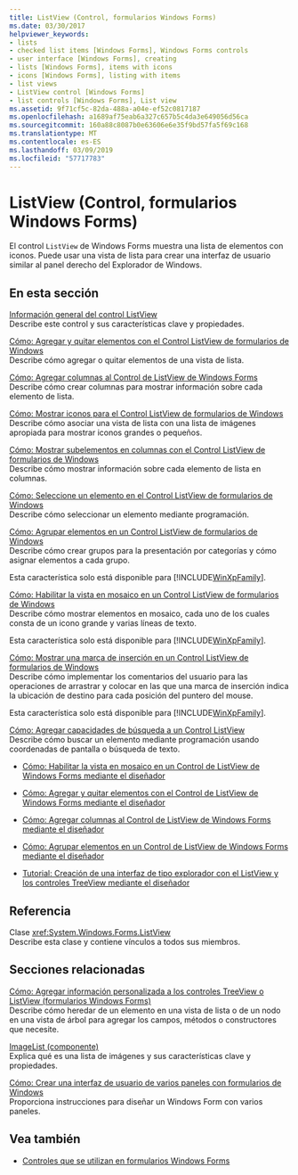 ```yaml
---
title: ListView (Control, formularios Windows Forms)
ms.date: 03/30/2017
helpviewer_keywords:
- lists
- checked list items [Windows Forms], Windows Forms controls
- user interface [Windows Forms], creating
- lists [Windows Forms], items with icons
- icons [Windows Forms], listing with items
- list views
- ListView control [Windows Forms]
- list controls [Windows Forms], List view
ms.assetid: 9f71cf5c-82da-488a-a04e-ef52c0817187
ms.openlocfilehash: a1689af75eab6a327c657b5c4da3e649056d56ca
ms.sourcegitcommit: 160a88c8087b0e63606e6e35f9bd57fa5f69c168
ms.translationtype: MT
ms.contentlocale: es-ES
ms.lasthandoff: 03/09/2019
ms.locfileid: "57717783"
---
```

# <a name="listview-control-windows-forms"></a>ListView (Control, formularios Windows Forms)
El control `ListView` de Windows Forms muestra una lista de elementos con iconos. Puede usar una vista de lista para crear una interfaz de usuario similar al panel derecho del Explorador de Windows.  
  
## <a name="in-this-section"></a>En esta sección  
 [Información general del control ListView](listview-control-overview-windows-forms.md)  
 Describe este control y sus características clave y propiedades.  
  
 [Cómo: Agregar y quitar elementos con el Control ListView de formularios de Windows](how-to-add-and-remove-items-with-the-windows-forms-listview-control.md)  
 Describe cómo agregar o quitar elementos de una vista de lista.  
  
 [Cómo: Agregar columnas al Control de ListView de Windows Forms](how-to-add-columns-to-the-windows-forms-listview-control.md)  
 Describe cómo crear columnas para mostrar información sobre cada elemento de lista.  
  
 [Cómo: Mostrar iconos para el Control ListView de formularios de Windows](how-to-display-icons-for-the-windows-forms-listview-control.md)  
 Describe cómo asociar una vista de lista con una lista de imágenes apropiada para mostrar iconos grandes o pequeños.  
  
 [Cómo: Mostrar subelementos en columnas con el Control ListView de formularios de Windows](how-to-display-subitems-in-columns-with-the-windows-forms-listview-control.md)  
 Describe cómo mostrar información sobre cada elemento de lista en columnas.  
  
 [Cómo: Seleccione un elemento en el Control ListView de formularios de Windows](how-to-select-an-item-in-the-windows-forms-listview-control.md)  
 Describe cómo seleccionar un elemento mediante programación.  
  
 [Cómo: Agrupar elementos en un Control ListView de formularios de Windows](how-to-group-items-in-a-windows-forms-listview-control.md)  
 Describe cómo crear grupos para la presentación por categorías y cómo asignar elementos a cada grupo.  
  
 Esta característica solo está disponible para [!INCLUDE[WinXpFamily](../../../../includes/winxpfamily-md.md)].  
  
 [Cómo: Habilitar la vista en mosaico en un Control ListView de formularios de Windows](how-to-enable-tile-view-in-a-windows-forms-listview-control.md)  
 Describe cómo mostrar elementos en mosaico, cada uno de los cuales consta de un icono grande y varias líneas de texto.  
  
 Esta característica solo está disponible para [!INCLUDE[WinXpFamily](../../../../includes/winxpfamily-md.md)].  
  
 [Cómo: Mostrar una marca de inserción en un Control ListView de formularios de Windows](how-to-display-an-insertion-mark-in-a-windows-forms-listview-control.md)  
 Describe cómo implementar los comentarios del usuario para las operaciones de arrastrar y colocar en las que una marca de inserción indica la ubicación de destino para cada posición del puntero del mouse.  
  
 Esta característica solo está disponible para [!INCLUDE[WinXpFamily](../../../../includes/winxpfamily-md.md)].  
  
 [Cómo: Agregar capacidades de búsqueda a un Control ListView](how-to-add-search-capabilities-to-a-listview-control.md)  
 Describe cómo buscar un elemento mediante programación usando coordenadas de pantalla o búsqueda de texto.  
  
-   [Cómo: Habilitar la vista en mosaico en un Control de ListView de Windows Forms mediante el diseñador](enable-tile-view-in-a-wf-listview-control-using-the-designer.md)  
  
-   [Cómo: Agregar y quitar elementos con el Control de ListView de Windows Forms mediante el diseñador](add-and-remove-items-with-wf-listview-control-using-the-designer.md)  
  
-   [Cómo: Agregar columnas al Control de ListView de Windows Forms mediante el diseñador](how-to-add-columns-to-the-windows-forms-listview-control-using-the-designer.md)  
  
-   [Cómo: Agrupar elementos en un Control de ListView de Windows Forms mediante el diseñador](how-to-group-items-in-a-windows-forms-listview-control-using-the-designer.md)  
  
-   [Tutorial: Creación de una interfaz de tipo explorador con el ListView y los controles TreeView mediante el diseñador](creating-an-explorer-style-interface-with-the-listview-and-treeview.md)  
  
## <a name="reference"></a>Referencia  
 Clase <xref:System.Windows.Forms.ListView>  
 Describe esta clase y contiene vínculos a todos sus miembros.  
  
## <a name="related-sections"></a>Secciones relacionadas  
 [Cómo: Agregar información personalizada a los controles TreeView o ListView (formularios Windows Forms)](add-custom-information-to-a-treeview-or-listview-control-wf.md)  
 Describe cómo heredar de un elemento en una vista de lista o de un nodo en una vista de árbol para agregar los campos, métodos o constructores que necesite.  
  
 [ImageList (componente)](imagelist-component-windows-forms.md)  
 Explica qué es una lista de imágenes y sus características clave y propiedades.  
  
 [Cómo: Crear una interfaz de usuario de varios paneles con formularios de Windows](how-to-create-a-multipane-user-interface-with-windows-forms.md)  
 Proporciona instrucciones para diseñar un Windows Form con varios paneles.  
  
## <a name="see-also"></a>Vea también
- [Controles que se utilizan en formularios Windows Forms](controls-to-use-on-windows-forms.md)
